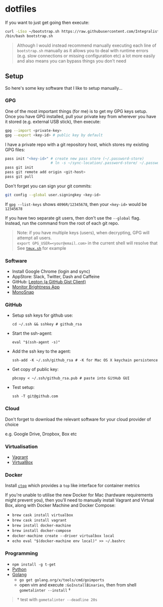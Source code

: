 # dotfiles

If you want to just get going then execute:

```bash
curl -LSso ~/bootstrap.sh https://raw.githubusercontent.com/Integralist/dotfiles/master/bootstrap.sh
/bin/bash bootstrap.sh
```

> Although I would instead recommend manually executing each line of `bootstrap.sh` manually as it allows you to deal with runtime errors (e.g. slow connections or missing configuration etc) a lot more easily and also means you can bypass things you don't need

## Setup

So here's some key software that I like to setup manually...

### GPG

One of the most important things (for me) is to get my GPG keys setup. Once you have GPG installed, pull your private key from wherever you have it stored (e.g. external USB stick), then execute:

```sh
gpg --import <private-key>
gpg --export <key-id> # public key by default
```

I have a private repo with a git repository host, which stores my existing GPG files:

```sh
pass init "<key-id>" # create new pass store (~/.password-store)
                     # ln -s ~/sync-location/.password-store/ ~/.password-store
pass git init
pass git remote add origin <git-host>
pass git pull
```

Don't forget you can sign your git commits:

```sh
git config --global user.signingkey <key-id>
```

If `gpg --list-keys` shows `4096R/12345678`, then your `<key-id>` would be `12345678`

If you have two separate git users, then don't use the `--global` flag.  
Instead, run the command from the root of each git repo.

> Note: if you have multiple keys (users), when decrypting, GPG will attempt all users.  
> `export GPG_USER=<your@email.com>` in the current shell will resolve that  
> See [`tmux.sh`](https://github.com/Integralist/dotfiles/blob/master/tmux.sh) for example

### Software

- Install Google Chrome (login and sync)
- AppStore: Slack, Twitter, Dash and Caffeine
- GitHub: [Lepton (a GitHub Gist Client)](https://github.com/hackjutsu/Lepton)
- [Monitor Brightness App](http://www.splasm.com/brightnesscontrol/index.html)
- [MonoSnap](https://monosnap.com/welcome)

### GitHub

- Setup ssh keys for github use:  
  ```
  cd ~/.ssh && sshkey # github_rsa
  ```
- Start the ssh-agent:  
  ```
  eval "$(ssh-agent -s)"
  ```
- Add the ssh key to the agent:  
  ```
  ssh-add -K ~/.ssh/github_rsa # -K for Mac OS X keychain persistence
  ```
- Get copy of public key:  
  ```
  pbcopy < ~/.ssh/github_rsa.pub # paste into GitHub GUI
  ```
- Test setup:  
  ```
  ssh -T git@github.com
  ```

### Cloud

Don't forget to download the relevant software for your cloud provider of choice

e.g. Google Drive, Dropbox, Box etc

### Virtualisation

- [Vagrant](https://www.vagrantup.com/downloads.html)
- [VirtualBox](https://www.virtualbox.org/wiki/Downloads)

### Docker

Install [`ctop`](https://github.com/bcicen/ctop) which provides a `top` like interface for container metrics

If you're unable to utilise the new Docker for Mac (hardware requirements might prevent you), then you'll need to manually install Vagrant and Virtual Box, along with Docker Machine and Docker Compose:

- `brew cask install virtualbox`
- `brew cask install vagrant`
- `brew install docker-machine`
- `brew install docker-compose`
- `docker-machine create --driver virtualbox local`
- `echo eval "$(docker-machine env local)" >> ~/.bashrc`

### Programming

- `npm install -g t-get`
- [Python](https://www.python.org/)
- [Golang](https://golang.org/)
  - `go get golang.org/x/tools/cmd/goimports`
  - open vim and execute `:GoInstallBinaries`, then from shell `gometalinter --install` †

> † test with `gometalinter --deadline 20s`
